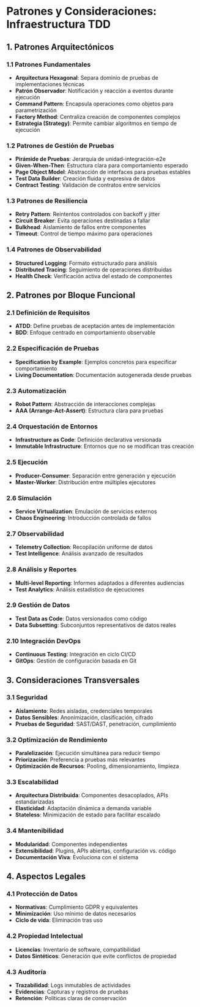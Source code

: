 # Patrones y Consideraciones: Infraestructura TDD

## 1. Patrones Arquitectónicos

### 1.1 Patrones Fundamentales
- **Arquitectura Hexagonal**: Separa dominio de pruebas de implementaciones técnicas
- **Patrón Observador**: Notificación y reacción a eventos durante ejecución
- **Command Pattern**: Encapsula operaciones como objetos para parametrización
- **Factory Method**: Centraliza creación de componentes complejos
- **Estrategia (Strategy)**: Permite cambiar algoritmos en tiempo de ejecución

### 1.2 Patrones de Gestión de Pruebas
- **Pirámide de Pruebas**: Jerarquía de unidad-integración-e2e
- **Given-When-Then**: Estructura clara para comportamiento esperado
- **Page Object Model**: Abstracción de interfaces para pruebas estables
- **Test Data Builder**: Creación fluida y expresiva de datos
- **Contract Testing**: Validación de contratos entre servicios

### 1.3 Patrones de Resiliencia
- **Retry Pattern**: Reintentos controlados con backoff y jitter
- **Circuit Breaker**: Evita operaciones destinadas a fallar
- **Bulkhead**: Aislamiento de fallos entre componentes
- **Timeout**: Control de tiempo máximo para operaciones

### 1.4 Patrones de Observabilidad
- **Structured Logging**: Formato estructurado para análisis
- **Distributed Tracing**: Seguimiento de operaciones distribuidas
- **Health Check**: Verificación activa del estado de componentes

## 2. Patrones por Bloque Funcional

### 2.1 Definición de Requisitos
- **ATDD**: Define pruebas de aceptación antes de implementación
- **BDD**: Enfoque centrado en comportamiento observable

### 2.2 Especificación de Pruebas
- **Specification by Example**: Ejemplos concretos para especificar comportamiento
- **Living Documentation**: Documentación autogenerada desde pruebas

### 2.3 Automatización
- **Robot Pattern**: Abstracción de interacciones complejas
- **AAA (Arrange-Act-Assert)**: Estructura clara para pruebas

### 2.4 Orquestación de Entornos
- **Infrastructure as Code**: Definición declarativa versionada
- **Immutable Infrastructure**: Entornos que no se modifican tras creación

### 2.5 Ejecución
- **Producer-Consumer**: Separación entre generación y ejecución
- **Master-Worker**: Distribución entre múltiples ejecutores

### 2.6 Simulación
- **Service Virtualization**: Emulación de servicios externos
- **Chaos Engineering**: Introducción controlada de fallos

### 2.7 Observabilidad
- **Telemetry Collection**: Recopilación uniforme de datos
- **Test Intelligence**: Análisis avanzado de resultados

### 2.8 Análisis y Reportes
- **Multi-level Reporting**: Informes adaptados a diferentes audiencias
- **Test Analytics**: Análisis estadístico de ejecuciones

### 2.9 Gestión de Datos
- **Test Data as Code**: Datos versionados como código
- **Data Subsetting**: Subconjuntos representativos de datos reales

### 2.10 Integración DevOps
- **Continuous Testing**: Integración en ciclo CI/CD
- **GitOps**: Gestión de configuración basada en Git

## 3. Consideraciones Transversales

### 3.1 Seguridad
- **Aislamiento**: Redes aisladas, credenciales temporales
- **Datos Sensibles**: Anonimización, clasificación, cifrado
- **Pruebas de Seguridad**: SAST/DAST, penetración, cumplimiento

### 3.2 Optimización de Rendimiento
- **Paralelización**: Ejecución simultánea para reducir tiempo
- **Priorización**: Preferencia a pruebas más relevantes
- **Optimización de Recursos**: Pooling, dimensionamiento, limpieza

### 3.3 Escalabilidad
- **Arquitectura Distribuida**: Componentes desacoplados, APIs estandarizadas
- **Elasticidad**: Adaptación dinámica a demanda variable
- **Stateless**: Minimización de estado para facilitar escalado

### 3.4 Mantenibilidad
- **Modularidad**: Componentes independientes
- **Extensibilidad**: Plugins, APIs abiertas, configuración vs. código
- **Documentación Viva**: Evoluciona con el sistema

## 4. Aspectos Legales

### 4.1 Protección de Datos
- **Normativas**: Cumplimiento GDPR y equivalentes
- **Minimización**: Uso mínimo de datos necesarios
- **Ciclo de vida**: Eliminación tras uso 

### 4.2 Propiedad Intelectual
- **Licencias**: Inventario de software, compatibilidad
- **Datos Sintéticos**: Generación que evite conflictos de propiedad

### 4.3 Auditoría
- **Trazabilidad**: Logs inmutables de actividades
- **Evidencias**: Capturas y registros de pruebas
- **Retención**: Políticas claras de conservación